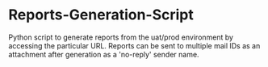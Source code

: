 # Reports-Generation-Script
Python script to generate reports from the uat/prod environment by accessing the particular URL. Reports can be sent to multiple mail IDs as an attachment after generation as a 'no-reply' sender name.
